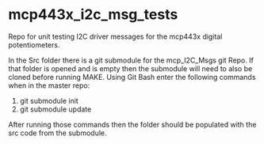 # mcp443x_i2c_msg_tests
Repo for unit testing I2C driver messages for the mcp443x digital potentiometers.

In the Src folder there is a git submodule for the mcp_I2C_Msgs git Repo.
If that folder is opened and is empty then the submodule will need to also be cloned before running MAKE.
Using Git Bash enter the following commands when in the master repo:
1) git submodule init
2) git submodule update

After running those commands then the folder should be populated with the src code from the submodule.
